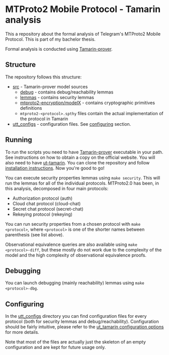 # MTProto2 Mobile Protocol - Tamarin analysis

This a repository about the formal analysis of Telegram's MTProto2 Mobile Protocol.
This is part of my bachelor thesis. 

Formal analysis is conducted using [Tamarin-prover](https://github.com/tamarin-prover/tamarin-prover/).

## Structure

The repository follows this structure:

 - [src](src) - Tamarin-prover model sources
    - [debug](src/debug) - contains debug/reachability lemmas
    - [lemmas](src/lemmas) - contains security lemmas
    - [mtproto2-encryption/modelX](src/mtproto2-encryption) - contains cryptographic primitives definitions
    - `mtproto2-<protocol>.spthy` files contain the actual implementation of the protocol in Tamarin
 - [utt_configs](utt_configs) - configuration files. See [configuring](#configuring) section.


## Running

To run the scripts you need to have [Tamarin-prover](https://github.com/tamarin-prover/tamarin-prover/) executable in your path. See instructions on how to obtain a copy on the official website. You will also need to have [ut-tamarin](https://github.com/benjaminkiesl/ut_tamarin). You can clone the repository and follow [installation instructions](https://github.com/benjaminkiesl/ut_tamarin#installation). Now you're good to go!
 
You can execute security properties lemmas using `make security`. This will run the lemmas for all of the individual protocols. MTProto2.0 has been, in this analysis, decomposed in four main protocols:

 - Authorization protocol (auth)
 - Cloud chat protocol (cloud-chat)
 - Secret chat protocol (secret-chat)
 - Rekeying protocol (rekeying)

You can run security properties from a chosen protocol with `make <protocol>`, where `<protocol>` is one of the shorter names between parenthesis (see list above). 

Observational equivalence queries are also available using `make <protocol>-diff`, but these mostly do not work due to the complexity of the model and the high complexity of observational equivalence proofs.

## Debugging

You can launch debugging (mainly reachability) lemmas using `make <protocol>-dbg`.

## Configuring

In the [utt_configs](utt_configs) directory you can find configuration files for every protocol (both for security lemmas and debug/reachability). Configuration should be fairly intuitive, please refer to the [ut_tamarin configuration options](https://github.com/benjaminkiesl/ut_tamarin#specifying-configuration-options-of-ut-tamarin) for more details.

Note that most of the files are actually just the skeleton of an empty configuration and are kept for future usage only.
